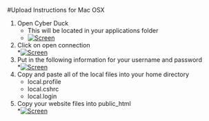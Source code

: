 #Upload Instructions for Mac OSX
1. Open Cyber Duck  
   * This will be located in your applications folder  
   * [![Screen](https://raw.github.com/the-ben-waters/gmuwebdevtut/master/assets/opencyberduck.jpg)](https://raw.github.com/the-ben-waters/gmuwebdevtut/master/assets/opencyberduck.jpg)
2. Click on open connection  
   *[![Screen](https://raw.github.com/the-ben-waters/gmuwebdevtut/master/assets/openconnectionosx.jpg)](https://raw.github.com/the-ben-waters/gmuwebdevtut/master/assets/openconnectionosx.jpg) 
3. Put in the following information for your username and password  
   *[![Screen](https://raw.github.com/the-ben-waters/gmuwebdevtut/master/assets/infoosx.jpg)](https://raw.github.com/the-ben-waters/gmuwebdevtut/master/assets/infoosx.jpg)
4. Copy and paste all of the local files into your home directory  
   * local.profile
   * local.cshrc
   * local.login
5. Copy your website files into public_html  
   *[![Screen](https://raw.github.com/the-ben-waters/gmuwebdevtut/master/assets/copyosx.jpg)](https://raw.github.com/the-ben-waters/gmuwebdevtut/master/assets/copyosx.jpg)
